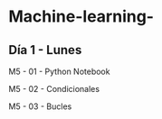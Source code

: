 # Machine-learning-
## Día 1 - Lunes

M5 - 01 - Python Notebook

M5 - 02 - Condicionales

M5 - 03 - Bucles
